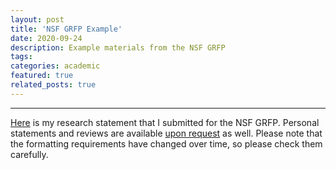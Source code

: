 ```yaml
---
layout: post
title: 'NSF GRFP Example'
date: 2020-09-24 
description: Example materials from the NSF GRFP
tags: 
categories: academic
featured: true
related_posts: true
---
```


---
[Here](../files/researchplan_grfp.pdf) is my research statement that I submitted for the NSF GRFP.  Personal statements and reviews are available [upon request](mailto:jessie@seas.harvard.edu) as well. Please note that the formatting requirements have changed over time, so please check them carefully.